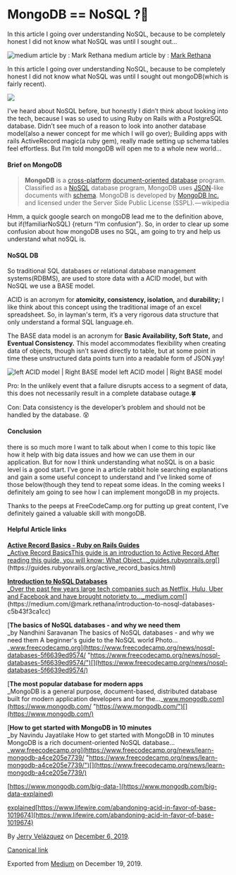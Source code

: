 # MongoDB == NoSQL ?🤔

In this article I going over understanding NoSQL, because to be completely honest I did not know what NoSQL was until I sought out…

![medium article by : [Mark Rethana](https://medium.com/@mark.rethana/introduction-to-nosql-databases-c5b43f3ca1cc)](https://cdn-images-1.medium.com/max/2560/0*2130ySsmcg5TwjS_.png)
medium article by : [Mark Rethana](https://medium.com/@mark.rethana/introduction-to-nosql-databases-c5b43f3ca1cc)

In this article I going over understanding NoSQL, because to be completely honest I did not know what NoSQL was until I sought out mongoDB(which is fairly recent).

![](https://cdn-images-1.medium.com/max/800/0*YwMzbQIBqLKc-bmw)

I’ve heard about NoSQL before, but honestly I didn’t think about looking into the tech, because I was so used to using Ruby on Rails with a PostgreSQL database. Didn’t see much of a reason to look into another database model(also a newer concept for me which I will go over); Building apps with rails ActiveRecord magic(a ruby gem), really made setting up schema tables feel effortless. But I’m told mongoDB will open me to a whole new world…

#### Brief on MongoDB

> **MongoDB** is a [cross-platform](https://en.wikipedia.org/wiki/Cross-platform "Cross-platform") [document-oriented database](https://en.wikipedia.org/wiki/Document-oriented_database "Document-oriented database") program. Classified as a [NoSQL](https://en.wikipedia.org/wiki/NoSQL "NoSQL") database program, MongoDB uses [JSON](https://en.wikipedia.org/wiki/JSON "JSON")\-like documents with [schema](https://en.wikipedia.org/wiki/Database_schema "Database schema"). MongoDB is developed by [MongoDB Inc.](https://en.wikipedia.org/wiki/MongoDB_Inc. "MongoDB Inc.") and licensed under the Server Side Public License (SSPL). — wikipedia

Hmm, a quick google search on mongoDB lead me to the definition above, but if(!familiarNoSQL) {return “I’m confusion”}. So, in order to clear up some confusion about how mongoDB uses no SQL, am going to try and help us understand what noSQL is.

#### NoSQL DB

So traditional SQL databases or relational database management systems(RDBMS), are used to store data with a ACID model, but with NoSQL we use a BASE model.

ACID is an acronym for **atomicity, consistency, isolation,** and **durability;** I like think about this concept using the traditional image of an excel spreadsheet. So, in layman's term, it’s a very rigorous data structure that only understand a formal SQL language.eh.

The BASE data model is an acronym for **Basic Availability, Soft State,** and **Eventual Consistency.** This model accommodates flexibility when creating data of objects, though isn’t saved directly to table, but at some point in time these unstructured data points turn into a readable form of JSON.yay!

![left ACID model | Right BASE model](https://cdn-images-1.medium.com/max/800/0*h9R5chhArvLsVC_l.png)
left ACID model | Right BASE model

Pro: In the unlikely event that a failure disrupts access to a segment of data, this does not necessarily result in a complete database outage.🍀

Con: Data consistency is the developer’s problem and should not be handled by the database. 😵

#### Conclusion

there is so much more I want to talk about when I come to this topic like how it help with big data issues and how we can use them in our application. But for now I think understanding what noSQL is on a basic level is a good start. I’ve gone in a article rabbit hole searching explanations and gain a some useful concept to understand and I’ve linked some of those below(though they tend to repeat some ideas. In the coming weeks I definitely am going to see how I can implement mongoDB in my projects.

Thanks to the peeps at FreeCodeCamp.org for putting up great content, I’ve definitely gained a valuable skill with mongoDB.

#### Helpful Article links

[**Active Record Basics - Ruby on Rails Guides**  
_Active Record BasicsThis guide is an introduction to Active Record.After reading this guide, you will know: What Object…_guides.rubyonrails.org](https://guides.rubyonrails.org/active_record_basics.html "https://guides.rubyonrails.org/active_record_basics.html")[](https://guides.rubyonrails.org/active_record_basics.html)

[**Introduction to NoSQL Databases**  
_Over the past few years large tech companies such as Netflix, Hulu, Uber and Facebook and have brought notoriety to…_medium.com](https://medium.com/@mark.rethana/introduction-to-nosql-databases-c5b43f3ca1cc "https://medium.com/@mark.rethana/introduction-to-nosql-databases-c5b43f3ca1cc")[](https://medium.com/@mark.rethana/introduction-to-nosql-databases-c5b43f3ca1cc)

[**The basics of NoSQL databases - and why we need them**  
_by Nandhini Saravanan The basics of NoSQL databases - and why we need them A beginner's guide to the NoSQL world Photo…_www.freecodecamp.org](https://www.freecodecamp.org/news/nosql-databases-5f6639ed9574/ "https://www.freecodecamp.org/news/nosql-databases-5f6639ed9574/")[](https://www.freecodecamp.org/news/nosql-databases-5f6639ed9574/)

[**The most popular database for modern apps**  
_MongoDB is a general purpose, document-based, distributed database built for modern application developers and for the…_www.mongodb.com](https://www.mongodb.com/ "https://www.mongodb.com/")[](https://www.mongodb.com/)

[**How to get started with MongoDB in 10 minutes**  
_by Navindu Jayatilake How to get started with MongoDB in 10 minutes MongoDB is a rich document-oriented NoSQL database…_www.freecodecamp.org](https://www.freecodecamp.org/news/learn-mongodb-a4ce205e7739/ "https://www.freecodecamp.org/news/learn-mongodb-a4ce205e7739/")[](https://www.freecodecamp.org/news/learn-mongodb-a4ce205e7739/)

[https://www.mongodb.com/big-data-](https://www.mongodb.com/big-data-explained)

[explained](https://www.mongodb.com/big-data-explained)[https://www.lifewire.com/abandoning-acid-in-favor-of-base-1019674](https://www.lifewire.com/abandoning-acid-in-favor-of-base-1019674)

By [Jerry Velázquez](https://medium.com/@jvr572) on [December 6, 2019](https://medium.com/p/b5390349a026).

[Canonical link](https://medium.com/@jvr572/mongodb-nosql-b5390349a026)

Exported from [Medium](https://medium.com) on December 19, 2019.